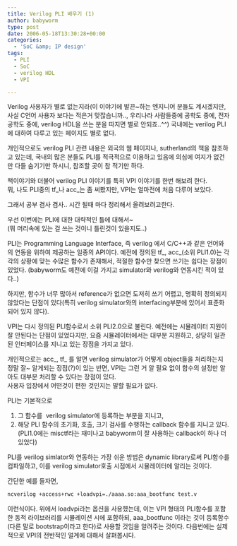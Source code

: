 ```yaml
---
title: Verilog PLI 배우기 (1)
author: babyworm
type: post
date: 2006-05-18T13:30:28+00:00
categories:
  - 'SoC &amp; IP design'
tags:
  - PLI
  - SoC
  - verilog HDL
  - VPI

---
```

Verilog 사용자가 별로 없는지라(이 이야기에 발끈~하는 엔지니어 분들도 계시겠지만, 사실 C언어 사용자 보다는 적은거 맞잖습니까.., 우리나라 사람들중에 공학도 중에, 전자공학도 중에, verilog HDL을 쓰는 분을 따지면 별로 안되죠..^^) 국내에는 verilog PLI에 대하여 다루고 있는 페이지도 별로 없다.

개인적으로도 verilog PLI 관련 내용은 외국의 웹 페이지나, sutherland의 책을 참조하고 있는데, 국내의 많은 분들도 PLI를 적극적으로 이용하고 있음에 의심에 여지가 없건만 다들 숨기기만 하시니, 참조할 곳이 참 적기만 하다.

책이야기와 더불어 verilog PLI 이야기를 특히 VPI 이야기를 한번 해보려 한다.  
뭐, 나도 PLI중의 tf\_나 acc\_는 좀 써봤지만, VPI는 얼마전에 처음 다루어 보았다.

그래서 공부 겸사 겸사.. 시간 될때 마다 정리해서 올려보려고한다.

우선 이번에는 PLI에 대한 대략적인 틀에 대해서~  
(뭐 머리속에 있는 걸 쓰는 것이니 틀린것이 있을지도..)

PLI는 Programming Language Interface, 즉 verilog 에서 C/C++과 같은 언어와의 연동을 위하여 제공하는 일종의 API이다. 예전에 정의된 tf\_, acc\_(소위 PLI1.0)는 각각의 상황에 맞는 수많은 함수가 존재해서, 적절한 함수만 찾으면 쓰기는 쉽다는 장점이 있었다. (babyworm도 예전에 이걸 가지고 simulator와 verilog와 연동시킨 적이 있다..)

하지만, 함수가 너무 많아서 reference가 없으면 도저히 쓰기 어렵고, 명확히 정의되지 않았다는 단점이 있다(특히 verilog simulator와의 interfacing부분에 있어서 표준화 되어 있지 않다).

VPI는 다시 정의된 PLI함수로서 소위 PLI2.0으로 불린다. 예전에는 시뮬레이터 지원이 잘 안된다는 단점이 있었다지만, 요즘 시뮬레이터에서는 대부분 지원하고, 상당히 일관된 인터페이스를 지니고 있는 장점을 가지고 있다.

개인적으로는 acc\_, tf\_ 를 알면 verilog simulator가 어떻게 object들을 처리하는지 정말 잘~ 알게되는 장점(?)이 있는 반면, VPI는 그런 거 알 필요 없이 함수의 설정만 알아도 대부분 처리할 수 있다는 장점이 있다.  
사용자 입장에서 어떤것이 편한 것인지는 말할 필요가 없다.

PLI는 기본적으로  
1. 그 함수를  verilog simulator에 등록하는 부분을 지니고,  
2. 해당 PLI 함수의 초기화, 호출, 크기 검사를 수행하는 callback 함수를 지니고 있다. (PLI1.0에는 misctf라는 재미나고 babyworm이 잘 사용하는 callback이 하나 더 있었다)

PLI를 verilog simlator와 연동하는 가장 쉬운 방법은 dynamic library로써 PLI함수를 컴파일하고, 이를 verilog simulator호출 시점에서 시뮬레이터에 알리는 것이다.

간단한 예를 들자면,

```bash
ncverilog +access+rwc +loadvpi=./aaaa.so:aaa_bootfunc test.v
```

이런식이다. 위에서 loadvpi라는 옵션을 사용헀는데, 이는 VPI 형태의 PLI함수를 포함한 동적 라이브러리를 시뮬레이션 시에 포함하되, aaa_bootfunc 이라는 것이 등록함수(다른 말로 bootstrap이라고 한다)로 사용할 것임을 알려주는 것이다.
다음번에는 실제적으로 VPI의 전반적인 얼계에 대해서 살펴봅시다.
